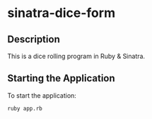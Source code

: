 # sinatra-dice-form

## Description
This is a dice rolling program in Ruby & Sinatra.

## Starting the Application
To start the application:
```
ruby app.rb
```
